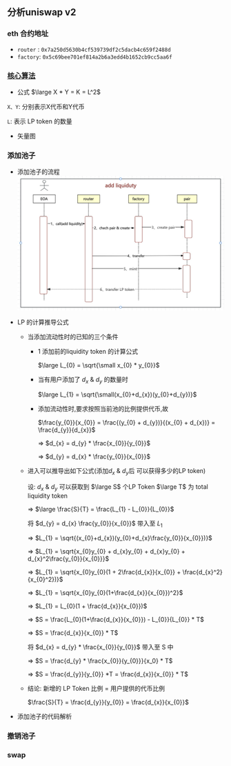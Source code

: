 分析uniswap v2
---

### eth 合约地址
* `router` : `0x7a250d5630b4cf539739df2c5dacb4c659f2488d`
* `factory`: `0x5c69bee701ef814a2b6a3edd4b1652cb9cc5aa6f`

### [核心算法](https://docs.uniswap.org/whitepaper.pdf)
* 公式
$\large X * Y = K = L^2$

`X、Y`: 分别表示X代币和Y代币

`L`: 表示 LP token 的数量

* 矢量图


### 添加池子

* 添加池子的流程
![添加支持流程](../image/add-liquidity-process.png)


* LP 的计算推导公式
    * 当添加流动性时的已知的三个条件
        * 1 添加前的liquidity token 的计算公式

            $\large L_{0} = \sqrt{\small x_{0} * y_{0}}$
        
        * 当有用户添加了 $d_{x}$ & $d_{y}$ 的数量时

            $\large L_{1} = \sqrt{\small(x_{0}+d_{x})(y_{0}+d_{y})}$
            
        * 添加流动性时,要求按照当前池的比例提供代币,故

            $\frac{y_{0}}{x_{0}} = \frac{(y_{0} + d_{y})}{(x_{0} + d_{x})} = \frac{d_{y}}{d_{x}}$

            => $d_{x} = d_{y} * \frac{x_{0}}{y_{0}}$

            => $d_{y} = d_{x} * \frac{y_{0}}{x_{0}}$

    * 进入可以推导出如下公式(添加$d_{x}$ & $d_{y}$后 可以获得多少的LP token) 
        
        设: $d_{x}$ & $d_{y}$ 可以获取到 $\large S$ 个LP Token
            $\large T$ 为 total liquidity token

        => $\large \frac{S}{T} = \frac{L_{1} - L_{0}}{L_{0}}$

        将 $d_{y} = d_{x} \frac{y_{0}}{x_{0}}$ 带入至 $L_{1}$

        => $L_{1} = \sqrt{(x_{0}+d_{x})(y_{0}+d_{x}\frac{y_{0}}{x_{0}})}$

        => $L_{1} = \sqrt{x_{0}y_{0} + d_{x}y_{0} + d_{x}y_{0} + d_{x}^2\frac{y_{0}}{x_{0}}}$

        => $L_{1} = \sqrt{x_{0}y_{0}(1 + 2\frac{d_{x}}{x_{0}} + \frac{d_{x}^2}{x_{0}^2})}$

        => $L_{1} = \sqrt{x_{0}y_{0}(1+\frac{d_{x}}{x_{0}})^2}$

        => $L_{1} = L_{0}(1 + \frac{d_{x}}{x_{0}})$

        => $S = \frac{L_{0}(1+\frac{d_{x}}{x_{0}}) - L_{0}}{L_{0}} * T$

        => $S = \frac{d_{x}}{x_{0}} * T$

        将 $d_{x} = d_{y} * \frac{x_{0}}{y_{0}}$ 带入至 S 中

        => $S = \frac{d_{y} * \frac{x_{0}}{y_{0}}}{x_0} * T$
        
        => $S = \frac{d_{y}}{y_{0}} *T = \frac{d_{x}}{x_{0}} * T$

    * 结论: ​新增的 LP Token 比例 = ​用户提供的代币比例
    
        $\frac{S}{T} = \frac{d_{y}}{y_{0}} = \frac{d_{x}}{x_{0}}$
    

* 添加池子的代码解析
  
  
### 撤销池子


### swap 